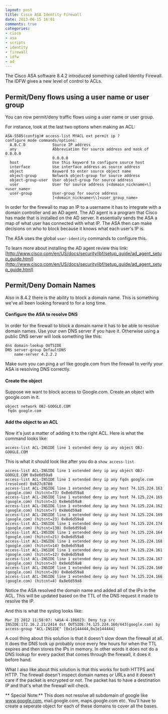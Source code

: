 ```yaml
---
layout: post
title: Cisco ASA Identity Firewall
date: 2013-06-15 16:01
comments: true
categories:
- cisco
- asa
- scripts
- identity
- firewall
- idfw
- ad
---
```

The Cisco ASA software 8.4.2 introduced something called Identity Firewall. The IDFW gives a new level of control to ACLs.


## Permit/Deny flows using a user name or user group
You can now permit/deny traffic flows using a user name or user group.

For instance, look at the last two options when making an ACL:

```
ASA-5505(config)# access-list MYACL ext permit ip ?
configure mode commands/options:
  A.B.C.D            Source IP address
  any                Abbreviation for source address and mask of 0.0.0.0
                     0.0.0.0
  host               Use this keyword to configure source host
  interface          Use interface address as source address
  object             Keyword to enter source object name
  object-group       Network object-group for source address
  object-group-user  User object-group for source address
  user               User for source address [<domain_nickname>\]<user_name>
  user-group         User-group for source address
                     [<domain_nickname>\\]<user_group_name>
```
In order for the firewall to map an IP to a username it has to integrate with a domain controller and an AD agent. The AD agent is a program that Cisco has made that is installed on the AD server. It essentially sends the ASA a map of what user has connected with what IP. The ASA then can make decisions on who to block because it knows what each user's IP is. 

The ASA uses the global `user-identity` commands to configure this. 
 
To learn more about installing the AD agent review this link: [http://www.cisco.com/en/US/docs/security/ibf/setup_guide/ad_agent_setup_guide.html](http://www.cisco.com/en/US/docs/security/ibf/setup_guide/ad_agent_setup_guide.html)


## Permit/Deny Domain Names
Also in 8.4.2 there is the ability to block a domain name. This is something we've all been looking forward to for a long time.

#### Configure the ASA to resolve DNS
In order for the firewall to block a domain name it has to be able to resolve domain names. Use your own DNS server if you have it. Otherwise using a public DNS server will look something like this:

```
dns domain-lookup OUTSIDE
DNS server-group DefaultDNS
    name-server 4.2.2.2
```
Make sure you can ping a url like google.com from the firewall to verify your ASA is resolving DNS correctly.

#### Create the object
Suppose we want to block access to Google.com. Create an object with google.com in it.

```
object network OBJ-GOOGLE.COM
 fqdn google.com
```

#### Add the object to an ACL
Now it's just a matter of adding it to the right ACL. Here is what the command looks like:

```
access-list ACL-INSIDE line 1 extended deny ip any object OBJ-GOOGLE.COM
```

This is what it should look like after you do a `show access-list`<br>
```
access-list ACL-INSIDE line 1 extended deny ip any object OBJ-GOOGLE.COM 0x8e6d59a8 
access-list ACL-INSIDE line 1 extended deny ip any fqdn google.com (resolved) 0x827c8780 
access-list ACL-INSIDE line 1 extended deny ip any host 74.125.224.163 (google.com) (hitcnt=73) 0x8e6d59a8 
access-list ACL-INSIDE line 1 extended deny ip any host 74.125.224.165 (google.com) (hitcnt=3) 0x8e6d59a8 
access-list ACL-INSIDE line 1 extended deny ip any host 74.125.224.162 (google.com) (hitcnt=7) 0x8e6d59a8 
access-list ACL-INSIDE line 1 extended deny ip any host 74.125.224.169 (google.com) (hitcnt=23) 0x8e6d59a8 
access-list ACL-INSIDE line 1 extended deny ip any host 74.125.224.174 (google.com) (hitcnt=130) 0x8e6d59a8 
access-list ACL-INSIDE line 1 extended deny ip any host 74.125.224.164 (google.com) (hitcnt=21) 0x8e6d59a8 
access-list ACL-INSIDE line 1 extended deny ip any host 74.125.224.168 (google.com) (hitcnt=14) 0x8e6d59a8 
access-list ACL-INSIDE line 1 extended deny ip any host 74.125.224.161 (google.com) (hitcnt=12) 0x8e6d59a8 
access-list ACL-INSIDE line 1 extended deny ip any host 74.125.224.167 (google.com) (hitcnt=3) 0x8e6d59a8 
access-list ACL-INSIDE line 1 extended deny ip any host 74.125.224.160 (google.com) (hitcnt=20) 0x8e6d59a8 
access-list ACL-INSIDE line 1 extended deny ip any host 74.125.224.166 (google.com) (hitcnt=4) 0x8e6d59a8 
```

Notice the ASA resolved the domain name and added all of the IPs in the ACL. This will be updated based on the TTL of the DNS request it made to resolve the IP.

And this is what the syslog looks like:

`Mar 23 2012 11:58:07: %ASA-4-106023: Deny tcp src INSIDE:172.16.2.21/2414 dst OUTSIDE:74.125.224.160/443(google.com) by access-group "ACL-INSIDE" [0x1e144444,0x1e144444]`

A cool thing about this solution is that it doesn't slow down the firewall at all. It does the DNS look up probably once every few hours for when the TTL expires and then stores the IPs in memory. In other words it does not do a DNS lookup for every packet that comes through the firewall, it does it before hand. 

What I also like about this solution is that this works for both HTTPS and HTTP. The firewall doesn't inspect domain names or URLs and it doesn't care if the packet is encrypted or not. The packet has to have a destination IP and that's what the firewall will check.

** Special Note:** This does not resolve all subdomain of google like www.google.com, mail.google.com, maps.google.com etc. You'll have to create a seperate object for each of these domains to cover all the bases.


 

 


